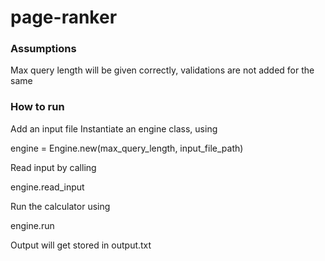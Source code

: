 # page-ranker

### Assumptions
Max query length will be given correctly, validations are not added for the same

### How to run
Add an input file 
Instantiate an engine class, using 


engine = Engine.new(max_query_length, input_file_path)

Read input by calling

engine.read_input

Run the calculator using

engine.run

Output will get stored in output.txt







